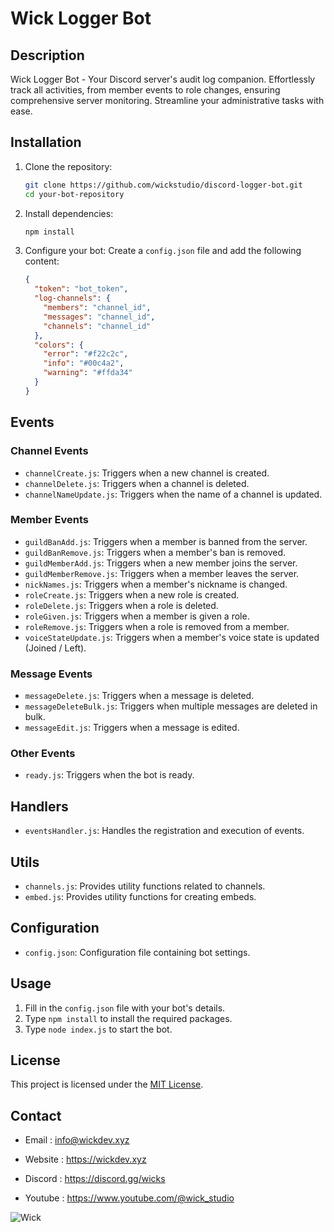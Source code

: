 # Wick Logger Bot

## Description
Wick Logger Bot - Your Discord server's audit log companion. Effortlessly track all activities, from member events to role changes, ensuring comprehensive server monitoring. Streamline your administrative tasks with ease.

## Installation
1. Clone the repository:
   ```bash
   git clone https://github.com/wickstudio/discord-logger-bot.git
   cd your-bot-repository
   ```

2. Install dependencies:
   ```bash
   npm install
   ```

3. Configure your bot:
   Create a `config.json` file and add the following content:

   ```json
   {
     "token": "bot_token",
     "log-channels": {
       "members": "channel_id",
       "messages": "channel_id",
       "channels": "channel_id"
     },
     "colors": {
       "error": "#f22c2c",
       "info": "#00c4a2",
       "warning": "#ffda34"
     }
   }
   ```

## Events

### Channel Events
- `channelCreate.js`: Triggers when a new channel is created.
- `channelDelete.js`: Triggers when a channel is deleted.
- `channelNameUpdate.js`: Triggers when the name of a channel is updated.

### Member Events
- `guildBanAdd.js`: Triggers when a member is banned from the server.
- `guildBanRemove.js`: Triggers when a member's ban is removed.
- `guildMemberAdd.js`: Triggers when a new member joins the server.
- `guildMemberRemove.js`: Triggers when a member leaves the server.
- `nickNames.js`: Triggers when a member's nickname is changed.
- `roleCreate.js`: Triggers when a new role is created.
- `roleDelete.js`: Triggers when a role is deleted.
- `roleGiven.js`: Triggers when a member is given a role.
- `roleRemove.js`: Triggers when a role is removed from a member.
- `voiceStateUpdate.js`: Triggers when a member's voice state is updated (Joined / Left).

### Message Events
- `messageDelete.js`: Triggers when a message is deleted.
- `messageDeleteBulk.js`: Triggers when multiple messages are deleted in bulk.
- `messageEdit.js`: Triggers when a message is edited.

### Other Events
- `ready.js`: Triggers when the bot is ready.

## Handlers
- `eventsHandler.js`: Handles the registration and execution of events.

## Utils
- `channels.js`: Provides utility functions related to channels.
- `embed.js`: Provides utility functions for creating embeds.

## Configuration
- `config.json`: Configuration file containing bot settings.

## Usage
1. Fill in the `config.json` file with your bot's details.
2. Type `npm install` to install the required packages.
3. Type `node index.js` to start the bot.

## License
This project is licensed under the [MIT License](LICENSE).

## Contact

- Email : info@wickdev.xyz

- Website : https://wickdev.xyz

- Discord : https://discord.gg/wicks

- Youtube : https://www.youtube.com/@wick_studio


![Wick](https://media.discordapp.net/attachments/875162620502626387/1213097595715461120/Server_Banner.jpg?ex=65f43c2d&is=65e1c72d&hm=160dcbff877d8acf56d9abc619d514aa4b0cd3d8b553b9372f9d78cc06cf3c0d&=&format=webp&width=1186&height=667)
